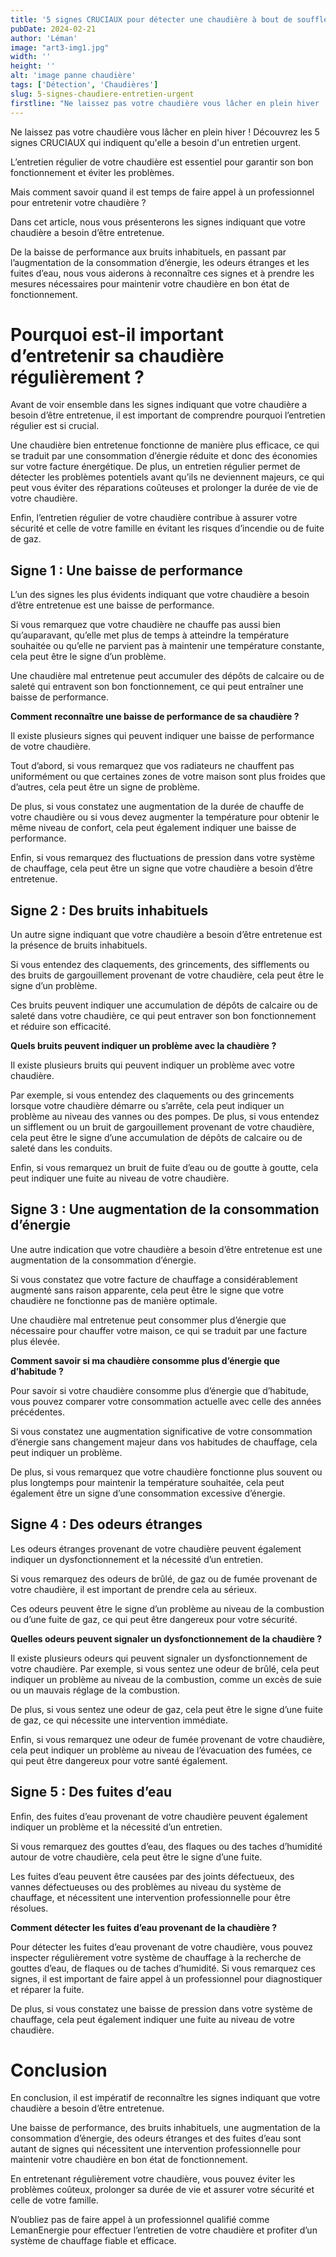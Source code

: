 ```yaml
---
title: '5 signes CRUCIAUX pour détecter une chaudière à bout de souffle'
pubDate: 2024-02-21
author: 'Léman'
image: "art3-img1.jpg"
width: ''
height: ''
alt: 'image panne chaudière'
tags: ['Détection', 'Chaudières']
slug: 5-signes-chaudiere-entretien-urgent
firstline: "Ne laissez pas votre chaudière vous lâcher en plein hiver ! Découvrez les 5 signes CRUCIAUX qui indiquent qu'elle a besoin d'un entretien urgent."
---
```

<p class="flex justify-center">
Ne laissez pas votre chaudière vous lâcher en plein hiver ! Découvrez les 5 signes CRUCIAUX qui indiquent qu'elle a besoin d'un entretien urgent.
</p>

L’entretien régulier de votre chaudière est essentiel pour garantir son bon fonctionnement et éviter les problèmes.

Mais comment savoir quand il est temps de faire appel à un professionnel pour entretenir votre chaudière ? 

Dans cet article, nous vous présenterons les signes indiquant que votre chaudière a besoin d’être entretenue.

De la baisse de performance aux bruits inhabituels, en passant par l’augmentation de la consommation d’énergie, les odeurs étranges et les fuites d’eau, nous vous aiderons à reconnaître ces signes et à prendre les mesures nécessaires pour maintenir votre chaudière en bon état de fonctionnement.

# Pourquoi est-il important d’entretenir sa chaudière régulièrement ?

Avant de voir ensemble dans les signes indiquant que votre chaudière a besoin d’être entretenue, il est important de comprendre pourquoi l’entretien régulier est si crucial.

Une chaudière bien entretenue fonctionne de manière plus efficace, ce qui se traduit par une consommation d’énergie réduite et donc des économies sur votre facture énergétique. De plus, un entretien régulier permet de détecter les problèmes potentiels avant qu’ils ne deviennent majeurs, ce qui peut vous éviter des réparations coûteuses et prolonger la durée de vie de votre chaudière.

Enfin, l’entretien régulier de votre chaudière contribue à assurer votre sécurité et celle de votre famille en évitant les risques d’incendie ou de fuite de gaz.

## Signe 1 : Une baisse de performance

L’un des signes les plus évidents indiquant que votre chaudière a besoin d’être entretenue est une baisse de performance.

Si vous remarquez que votre chaudière ne chauffe pas aussi bien qu’auparavant, qu’elle met plus de temps à atteindre la température souhaitée ou qu’elle ne parvient pas à maintenir une température constante, cela peut être le signe d’un problème.

Une chaudière mal entretenue peut accumuler des dépôts de calcaire ou de saleté qui entravent son bon fonctionnement, ce qui peut entraîner une baisse de performance.

**Comment reconnaître une baisse de performance de sa chaudière ?**

Il existe plusieurs signes qui peuvent indiquer une baisse de performance de votre chaudière.

Tout d’abord, si vous remarquez que vos radiateurs ne chauffent pas uniformément ou que certaines zones de votre maison sont plus froides que d’autres, cela peut être un signe de problème.

De plus, si vous constatez une augmentation de la durée de chauffe de votre chaudière ou si vous devez augmenter la température pour obtenir le même niveau de confort, cela peut également indiquer une baisse de performance.

Enfin, si vous remarquez des fluctuations de pression dans votre système de chauffage, cela peut être un signe que votre chaudière a besoin d’être entretenue.

## Signe 2 : Des bruits inhabituels

Un autre signe indiquant que votre chaudière a besoin d’être entretenue est la présence de bruits inhabituels.

Si vous entendez des claquements, des grincements, des sifflements ou des bruits de gargouillement provenant de votre chaudière, cela peut être le signe d’un problème.

Ces bruits peuvent indiquer une accumulation de dépôts de calcaire ou de saleté dans votre chaudière, ce qui peut entraver son bon fonctionnement et réduire son efficacité.

**Quels bruits peuvent indiquer un problème avec la chaudière ?**

Il existe plusieurs bruits qui peuvent indiquer un problème avec votre chaudière.

Par exemple, si vous entendez des claquements ou des grincements lorsque votre chaudière démarre ou s’arrête, cela peut indiquer un problème au niveau des vannes ou des pompes. De plus, si vous entendez un sifflement ou un bruit de gargouillement provenant de votre chaudière, cela peut être le signe d’une accumulation de dépôts de calcaire ou de saleté dans les conduits.

Enfin, si vous remarquez un bruit de fuite d’eau ou de goutte à goutte, cela peut indiquer une fuite au niveau de votre chaudière.

## Signe 3 : Une augmentation de la consommation d’énergie

Une autre indication que votre chaudière a besoin d’être entretenue est une augmentation de la consommation d’énergie.

Si vous constatez que votre facture de chauffage a considérablement augmenté sans raison apparente, cela peut être le signe que votre chaudière ne fonctionne pas de manière optimale.

Une chaudière mal entretenue peut consommer plus d’énergie que nécessaire pour chauffer votre maison, ce qui se traduit par une facture plus élevée.

**Comment savoir si ma chaudière consomme plus d’énergie que d’habitude ?**

Pour savoir si votre chaudière consomme plus d’énergie que d’habitude, vous pouvez comparer votre consommation actuelle avec celle des années précédentes.

Si vous constatez une augmentation significative de votre consommation d’énergie sans changement majeur dans vos habitudes de chauffage, cela peut indiquer un problème.

De plus, si vous remarquez que votre chaudière fonctionne plus souvent ou plus longtemps pour maintenir la température souhaitée, cela peut également être un signe d’une consommation excessive d’énergie.

## Signe 4 : Des odeurs étranges

Les odeurs étranges provenant de votre chaudière peuvent également indiquer un dysfonctionnement et la nécessité d’un entretien.

Si vous remarquez des odeurs de brûlé, de gaz ou de fumée provenant de votre chaudière, il est important de prendre cela au sérieux.

Ces odeurs peuvent être le signe d’un problème au niveau de la combustion ou d’une fuite de gaz, ce qui peut être dangereux pour votre sécurité.

**Quelles odeurs peuvent signaler un dysfonctionnement de la chaudière ?**

Il existe plusieurs odeurs qui peuvent signaler un dysfonctionnement de votre chaudière. Par exemple, si vous sentez une odeur de brûlé, cela peut indiquer un problème au niveau de la combustion, comme un excès de suie ou un mauvais réglage de la combustion.

De plus, si vous sentez une odeur de gaz, cela peut être le signe d’une fuite de gaz, ce qui nécessite une intervention immédiate.

Enfin, si vous remarquez une odeur de fumée provenant de votre chaudière, cela peut indiquer un problème au niveau de l’évacuation des fumées, ce qui peut être dangereux pour votre santé également.

## Signe 5 : Des fuites d’eau

Enfin, des fuites d’eau provenant de votre chaudière peuvent également indiquer un problème et la nécessité d’un entretien.

Si vous remarquez des gouttes d’eau, des flaques ou des taches d’humidité autour de votre chaudière, cela peut être le signe d’une fuite.

Les fuites d’eau peuvent être causées par des joints défectueux, des vannes défectueuses ou des problèmes au niveau du système de chauffage, et nécessitent une intervention professionnelle pour être résolues.

**Comment détecter les fuites d’eau provenant de la chaudière ?**

Pour détecter les fuites d’eau provenant de votre chaudière, vous pouvez inspecter régulièrement votre système de chauffage à la recherche de gouttes d’eau, de flaques ou de taches d’humidité. Si vous remarquez ces signes, il est important de faire appel à un professionnel pour diagnostiquer et réparer la fuite.

De plus, si vous constatez une baisse de pression dans votre système de chauffage, cela peut également indiquer une fuite au niveau de votre chaudière.

# Conclusion

En conclusion, il est impératif de reconnaître les signes indiquant que votre chaudière a besoin d’être entretenue.

Une baisse de performance, des bruits inhabituels, une augmentation de la consommation d’énergie, des odeurs étranges et des fuites d’eau sont autant de signes qui nécessitent une intervention professionnelle pour maintenir votre chaudière en bon état de fonctionnement.

En entretenant régulièrement votre chaudière, vous pouvez éviter les problèmes coûteux, prolonger sa durée de vie et assurer votre sécurité et celle de votre famille.

N’oubliez pas de faire appel à un professionnel qualifié comme LemanEnergie pour effectuer l’entretien de votre chaudière et profiter d’un système de chauffage fiable et efficace.